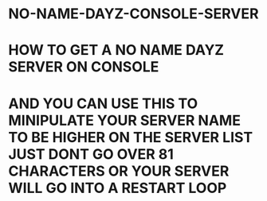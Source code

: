 # NO-NAME-DAYZ-CONSOLE-SERVER
# HOW TO GET A NO NAME DAYZ SERVER ON CONSOLE
# AND YOU CAN USE THIS TO MINIPULATE YOUR SERVER NAME TO BE HIGHER ON THE SERVER LIST JUST DONT GO OVER 81 CHARACTERS OR YOUR SERVER WILL GO INTO A RESTART LOOP
